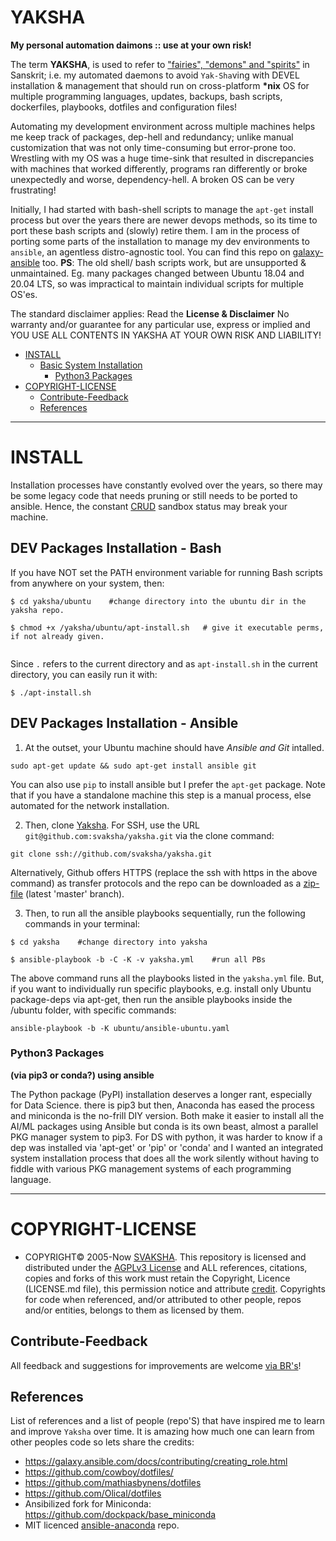 # YAKSHA

__My personal automation daimons :: use at your own risk!__

The term __YAKSHA__, is used to refer to ["fairies", "demons" and "spirits"](https://en.wikipedia.org/wiki/Yaksha) in Sanskrit; i.e. my automated daemons to avoid `Yak-Sha`ving with DEVEL installation & management that should run on cross-platform __*nix__ OS for multiple programming languages, updates, backups, bash scripts, dockerfiles, playbooks, dotfiles and configuration files!

Automating my development environment across multiple machines helps me keep track of packages, dep-hell and redundancy; unlike manual customization that was not only time-consuming but error-prone too. Wrestling with my OS was a huge time-sink that resulted in discrepancies with machines that worked differently, programs ran differently or broke unexpectedly and worse, dependency-hell. A broken OS can be very frustrating! 

Initially, I had started with bash-shell scripts to manage the `apt-get` install process but over the years there are newer devops methods, so its time to port these bash scripts and (slowly) retire them. I am in the process of porting some parts of the installation to manage my dev environments to `ansible`, an agentless distro-agnostic tool. You can find this repo on [galaxy-ansible](https://galaxy.ansible.com/svaksha) too. __PS__: The old shell/ bash scripts work, but are unsupported & unmaintained. Eg. many packages changed between Ubuntu 18.04 and 20.04 LTS, so was impractical to maintain individual scripts for multiple OS'es.

The standard disclaimer applies: Read the __License & Disclaimer__ No warranty and/or guarantee for any particular use, express or implied and YOU USE ALL CONTENTS IN YAKSHA AT YOUR OWN RISK AND LIABILITY!


+ [INSTALL](#install)
   + [Basic System Installation](#basic-system-installation) 
        + [Python3 Packages](#python3-packages)
+ [COPYRIGHT-LICENSE](#copyright-license)
   + [Contribute-Feedback](#contribute-feedback)
   + [References](#references)
        
        
----

# INSTALL

Installation processes have constantly evolved over the years, so there may be some legacy code that needs pruning or still needs to be ported to ansible. Hence, the constant [CRUD](https://en.wikipedia.org/wiki/Create,_read,_update_and_delete) sandbox status may break your machine. 

## DEV Packages Installation - Bash

If you have NOT set the PATH environment variable for running Bash scripts from anywhere on your system, then:


```
$ cd yaksha/ubuntu    #change directory into the ubuntu dir in the yaksha repo.

$ chmod +x /yaksha/ubuntu/apt-install.sh   # give it executable perms, if not already given.
 
```

Since `.` refers to the current directory and as `apt-install.sh` in the current directory, you can easily run it with:

```
$ ./apt-install.sh  

```

## DEV Packages Installation - Ansible

1. At the outset, your Ubuntu machine should have _Ansible and Git_ intalled.

```
sudo apt-get update && sudo apt-get install ansible git
```

You can also use `pip` to install ansible but I prefer the `apt-get` package. Note that if you have a standalone machine this step is a manual process, else automated for the network installation.

2. Then, clone [Yaksha](https://github.com/svaksha/yaksha/). For SSH, use the URL `git@github.com:svaksha/yaksha.git` via the clone command:

```
git clone ssh://github.com/svaksha/yaksha.git
```

Alternatively, Github offers HTTPS (replace the ssh with https in the above command) as transfer protocols and the repo can be downloaded as a [zip-file](https://github.com/svaksha/yaksha/archive/master.zip) (latest 'master' branch). 

3. Then, to run all the ansible playbooks sequentially, run the following commands in your terminal:

```
$ cd yaksha    #change directory into yaksha

$ ansible-playbook -b -C -K -v yaksha.yml    #run all PBs
```

The above command runs all the playbooks listed in the `yaksha.yml` file. But, if you want to individually run specific playbooks, e.g. install only Ubuntu package-deps via apt-get, then run the ansible playbooks inside the /ubuntu folder, with specific commands: 


```
ansible-playbook -b -K ubuntu/ansible-ubuntu.yaml
```


### Python3 Packages 
__(via pip3 or conda?) using ansible__

The Python package (PyPI) installation deserves a longer rant, especially for Data Science. there is pip3 but then, Anaconda has eased the process and miniconda is the no-frill DIY version. Both make it easier to install all the AI/ML packages using Ansible but conda is its own beast, almost a parallel PKG manager system to pip3. 
For DS with python, it was harder to know if a dep was installed via 'apt-get' or 'pip' or 'conda' and I wanted an integrated system installation process that does all the work silently without having to fiddle with various PKG management systems of each programming language. 


----


# COPYRIGHT-LICENSE

+ COPYRIGHT© 2005-Now [SVAKSHA](http://svaksha.com/pages/Bio). This repository is licensed and distributed under the [AGPLv3 License](http://www.gnu.org/licenses/agpl-3.0.html) and ALL references, citations, copies and forks of this work must retain the Copyright, Licence (LICENSE.md file), this permission notice and attribute [credit](https://en.wikipedia.org/wiki/Creative_Commons_license#Attribution). Copyrights for code when referenced, and/or attributed to other people, repos and/or entities, belongs to them as licensed by them. 


## Contribute-Feedback
All feedback and suggestions for improvements are welcome [via BR's](https://github.com/svaksha/yaksha/issues)!

## References
List of references and a list of people (repo'S) that have inspired me to learn and improve `Yaksha` over time. It is amazing how much one can learn from other peoples code so lets share the credits: 

+ https://galaxy.ansible.com/docs/contributing/creating_role.html
+ https://github.com/cowboy/dotfiles/
+ https://github.com/mathiasbynens/dotfiles
+ https://github.com/Olical/dotfiles
+ Ansibilized fork for Miniconda: https://github.com/dockpack/base_miniconda
+ MIT licenced [ansible-anaconda](https://github.com/andrewrothstein/ansible-anaconda) repo.

